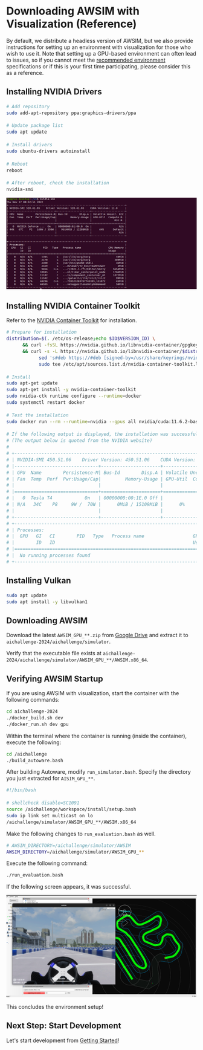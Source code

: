 # Downloading AWSIM with Visualization (Reference)

By default, we distribute a headless version of AWSIM, but we also provide instructions for setting up an environment with visualization for those who wish to use it. Note that setting up a GPU-based environment can often lead to issues, so if you cannot meet the [recommended environment](./requirements.en.md) specifications or if this is your first time participating, please consider this as a reference.

## Installing NVIDIA Drivers

```bash
# Add repository
sudo add-apt-repository ppa:graphics-drivers/ppa

# Update package list
sudo apt update

# Install drivers
sudo ubuntu-drivers autoinstall

# Reboot
reboot

# After reboot, check the installation
nvidia-smi
```

![nvidia-smi](./images/nvidia-smi.png)

## Installing NVIDIA Container Toolkit

Refer to the [NVIDIA Container Toolkit](https://docs.nvidia.com/datacenter/cloud-native/container-toolkit/install-guide.html) for installation.

```bash
# Prepare for installation
distribution=$(. /etc/os-release;echo $ID$VERSION_ID) \
      && curl -fsSL https://nvidia.github.io/libnvidia-container/gpgkey | sudo gpg --dearmor -o /usr/share/keyrings/nvidia-container-toolkit-keyring.gpg \
      && curl -s -L https://nvidia.github.io/libnvidia-container/$distribution/libnvidia-container.list | \
            sed 's#deb https://#deb [signed-by=/usr/share/keyrings/nvidia-container-toolkit-keyring.gpg] https://#g' | \
            sudo tee /etc/apt/sources.list.d/nvidia-container-toolkit.list

# Install
sudo apt-get update
sudo apt-get install -y nvidia-container-toolkit
sudo nvidia-ctk runtime configure --runtime=docker
sudo systemctl restart docker

# Test the installation
sudo docker run --rm --runtime=nvidia --gpus all nvidia/cuda:11.6.2-base-ubuntu20.04 nvidia-smi

# If the following output is displayed, the installation was successful:
# (The output below is quoted from the NVIDIA website)
#
# +-----------------------------------------------------------------------------+
# | NVIDIA-SMI 450.51.06    Driver Version: 450.51.06    CUDA Version: 11.0     |
# |-------------------------------+----------------------+----------------------+
# | GPU  Name        Persistence-M| Bus-Id        Disp.A | Volatile Uncorr. ECC |
# | Fan  Temp  Perf  Pwr:Usage/Cap|         Memory-Usage | GPU-Util  Compute M. |
# |                               |                      |               MIG M. |
# |===============================+======================+======================|
# |   0  Tesla T4            On   | 00000000:00:1E.0 Off |                    0 |
# | N/A   34C    P8     9W /  70W |      0MiB / 15109MiB |      0%      Default |
# |                               |                      |                  N/A |
# +-------------------------------+----------------------+----------------------+
# +-----------------------------------------------------------------------------+
# | Processes:                                                                  |
# |  GPU   GI   CI        PID   Type   Process name                  GPU Memory |
# |        ID   ID                                                   Usage      |
# |=============================================================================|
# |  No running processes found                                                 |
# +-----------------------------------------------------------------------------+
```

## Installing Vulkan

```bash
sudo apt update
sudo apt install -y libvulkan1
```

## Downloading AWSIM

Download the latest `AWSIM_GPU_**.zip` from [Google Drive](https://drive.google.com/drive/folders/1ftIoamNGAet90sXeG48lKa89dkpVy45y) and extract it to `aichallenge-2024/aichallenge/simulator`.

Verify that the executable file exists at `aichallenge-2024/aichallenge/simulator/AWSIM_GPU_**/AWSIM.x86_64`.

## Verifying AWSIM Startup

If you are using AWSIM with visualization, start the container with the following commands:

```bash
cd aichallenge-2024
./docker_build.sh dev
./docker_run.sh dev gpu
```

Within the terminal where the container is running (inside the container), execute the following:

```bash
cd /aichallenge
./build_autoware.bash
```

After building Autoware, modify `run_simulator.bash`. Specify the directory you just extracted for `AISIM_GPU_**`.

```bash
#!/bin/bash

# shellcheck disable=SC1091
source /aichallenge/workspace/install/setup.bash
sudo ip link set multicast on lo
/aichallenge/simulator/AWSIM_GPU_**/AWSIM.x86_64
```

Make the following changes to `run_evaluation.bash` as well.

```bash
# AWSIM_DIRECTORY=/aichallenge/simulator/AWSIM
AWSIM_DIRECTORY=/aichallenge/simulator/AWSIM_GPU_**
```

Execute the following command:

```bash
./run_evaluation.bash
```

If the following screen appears, it was successful.

![AWSIM-Autoware](./images/awsim-and-autoware.png)

This concludes the environment setup!

## Next Step: Start Development

Let's start development from [Getting Started](../getting-started.en.md)!
